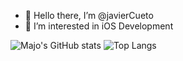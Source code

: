 - 👋 Hello there, I’m @javierCueto
- 👀 I’m interested in iOS Development

![Majo's GitHub stats](https://github-readme-stats.vercel.app/api?username=javiercueto&hide=contribs,prs&theme=buefy&show_icons=true) 
![Top Langs](https://github-readme-stats.vercel.app/api/top-langs/?username=javiercueto&layout=compact&theme=buefy)


<!---
javierCueto/javierCueto is a ✨ special ✨ repository because its `README.md` (this file) appears on your GitHub profile.
You can click the Preview link to take a look at your changes.
--->
